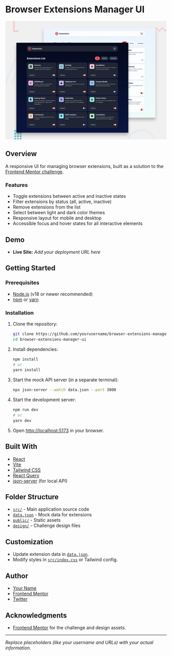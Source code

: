 # Browser Extensions Manager UI

![Design preview for the Browser extensions manager UI coding challenge](./preview.jpg)

## Overview

A responsive UI for managing browser extensions, built as a solution to the
 [Frontend Mentor challenge](https://www.frontendmentor.io/challenges/browser-extension-manager-ui-yNZnOfsMAp).

### Features

- Toggle extensions between active and inactive states
- Filter extensions by status (all, active, inactive)
- Remove extensions from the list
- Select between light and dark color themes
- Responsive layout for mobile and desktop
- Accessible focus and hover states for all interactive elements

## Demo

- **Live Site:** _Add your deployment URL here_

## Getting Started

### Prerequisites

- [Node.js](https://nodejs.org/) (v18 or newer recommended)
- [npm](https://www.npmjs.com/) or [yarn](https://yarnpkg.com/)

### Installation

1. Clone the repository:
   ```sh
   git clone https://github.com/yourusername/browser-extensions-manager-ui.git
   cd browser-extensions-manager-ui
   ```

2. Install dependencies:
   ```sh
   npm install
   # or
   yarn install
   ```

3. Start the mock API server (in a separate terminal):
   ```sh
   npx json-server --watch data.json --port 3000
   ```

4. Start the development server:
   ```sh
   npm run dev
   # or
   yarn dev
   ```

5. Open [http://localhost:5173](http://localhost:5173) in your browser.

## Built With

- [React](https://react.dev/)
- [Vite](https://vitejs.dev/)
- [Tailwind CSS](https://tailwindcss.com/)
- [React Query](https://tanstack.com/query/latest)
- [json-server](https://github.com/typicode/json-server) (for local API)

## Folder Structure

- [`src/`](src/) - Main application source code
- [`data.json`](data.json) - Mock data for extensions
- [`public/`](public/) - Static assets
- [`design/`](design/) - Challenge design files

## Customization

- Update extension data in [`data.json`](data.json).
- Modify styles in [`src/index.css`](src/index.css) or Tailwind config.

## Author

- [Your Name](https://your-site.com)
- [Frontend Mentor](https://www.frontendmentor.io/profile/yourusername)
- [Twitter](https://twitter.com/yourusername)

## Acknowledgments

- [Frontend Mentor](https://www.frontendmentor.io/) for the challenge and design assets.

---

_Replace placeholders (like your username and URLs) with your actual information._